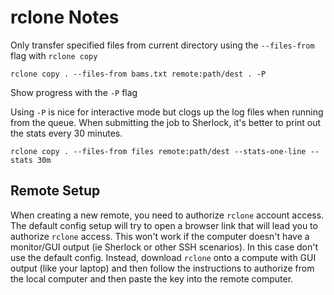 # rclone Notes
Only transfer specified files from current directory using the `--files-from` flag with `rclone copy`
```
rclone copy . --files-from bams.txt remote:path/dest . -P
```
Show progress with the `-P` flag

Using `-P` is nice for interactive mode but clogs up the log files when running from the queue.
When submitting the job to Sherlock, it's better to print out the stats every 30 minutes.
```
rclone copy . --files-from files remote:path/dest --stats-one-line --stats 30m
```

## Remote Setup
When creating a new remote, you need to authorize `rclone` account access. The default config setup
will try to open a browser link that will lead you to authorize `rclone` access. This won't work if the computer
doesn't have a monitor/GUI output (ie Sherlock or other SSH scenarios). In this case don't use the default config.
Instead, download `rclone` onto a compute with GUI output (like your laptop) and then follow the instructions to
authorize from the local computer and then paste the key into the remote computer.
